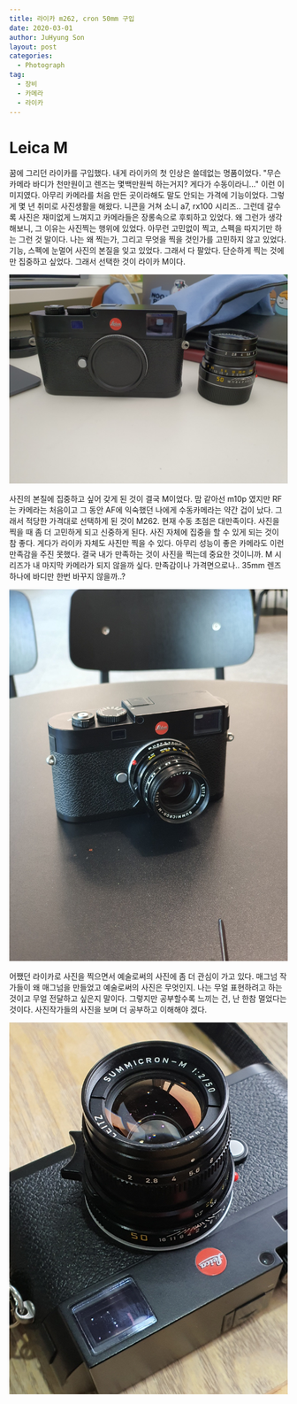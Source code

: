 ```yaml
---
title: 라이카 m262, cron 50mm 구입
date: 2020-03-01
author: JuHyung Son
layout: post
categories:
  - Photograph
tag:
  - 장비
  - 카메라
  - 라이카
---
```


# Leica M

꿈에 그리던 라이카를 구입했다. 내게 라이카의 첫 인상은 쓸데없는 명품이었다. "무슨 카메라 바디가 천만원이고 렌즈는 몇백만원씩 하는거지? 게다가 수동이라니..." 이런 이미지였다. 아무리 카메라를 처음 만든 곳이라해도 말도 안되는 가격에 기능이었다. 그렇게 몇 년 취미로 사진생활을 해왔다. 니콘을 거쳐 소니 a7, rx100 시리즈.. 그런데 갈수록 사진은 재미없게 느껴지고 카메라들은 장롱속으로 후퇴하고 있었다. 왜 그런가 생각해보니, 그 이유는 사진찍는 행위에 있었다. 아무런 고민없이 찍고, 스펙을 따지기만 하는 그런 것 말이다. 나는 왜 찍는가, 그리고 무엇을 찍을 것인가를 고민하지 않고 있었다. 기능, 스펙에 눈멀어 사진의 본질을 잊고 있었다. 그래서 다 팔았다. 단순하게 찍는 것에만 집중하고 싶었다. 그래서 선택한 것이 라이카 M이다.
<div align="center"> <img src="/image/leica/3.jpeg" /> </div>

사진의 본질에 집중하고 싶어 갖게 된 것이 결국 M이었다. 맘 같아선 m10p 였지만 RF는 카메라는 처음이고 그 동안 AF에 익숙했던 나에게 수동카메라는 약간 겁이 났다. 그래서 적당한 가격대로 선택하게 된 것이 M262. 현재 수동 초점은 대만족이다. 사진을 찍을 때 좀 더 고민하게 되고 신중하게 된다. 사진 자체에 집중을 할 수 있게 되는 것이 참 좋다. 게다가 라이카 자체도 사진만 찍을 수 있다. 아무리 성능이 좋은 카메라도 이런 만족감을 주진 못했다. 결국 내가 만족하는 것이 사진을 찍는데 중요한 것이니까. M 시리즈가 내 마지막 카메라가 되지 않을까 싶다. 만족감이나 가격면으로나..  35mm 렌즈 하나에 바디만 한번 바꾸지 않을까..?

<div align="center"> <img src="/image/leica/2.jpeg" /> </div>

어쨌던 라이카로 사진을 찍으면서 예술로써의 사진에 좀 더 관심이 가고 있다. 매그넘 작가들이 왜 매그넘을 만들었고 예술로써의 사진은 무엇인지. 나는 무얼 표현하려고 하는 것이고 무얼 전달하고 싶은지 말이다. 그렇지만 공부할수록 느끼는 건, 난 한참 멀었다는 것이다. 사진작가들의 사진을 보며 더 공부하고 이해해야 겠다.

<div align="center"> <img src="/image/leica/1.jpeg" /> </div>